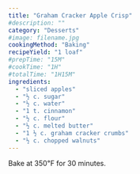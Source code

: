 ```yaml
---
title: "Graham Cracker Apple Crisp"
#description: ""
category: "Desserts"
#image: filename.jpg
cookingMethod: "Baking"
recipeYield: "1 loaf"
#prepTime: "15M"
#cookTime: "1H"
#totalTime: "1H15M"
ingredients:
  - "sliced apples"
  - "½ c. sugar"
  - "½ c. water"
  - "1 t. cinnamon"
  - "½ c. flour"
  - "½ c. melted butter"
  - "1 ½ c. graham cracker crumbs"
  - "½ c. chopped walnuts"
---
```


Bake at 350℉ for 30 minutes.
